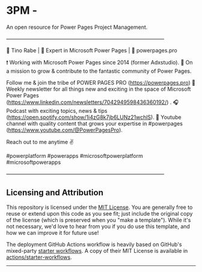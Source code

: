 # 3PM - 

An open resource for Power Pages Project Management.

——————————————————————————————

👋 Tino Rabe | 🎯 Expert in Microsoft Power Pages | 🚀 powerpages.pro

❗️ Working with Microsoft Power Pages since 2014 (former Adxstudio).
🎯 On a mission to grow & contribute to the fantastic community of Power Pages.

 Follow me & join the tribe of POWER PAGES PRO (https://powerpages.pro)
🧨 Weekly newsletter for all things new and exciting in the space of Microsoft Power Pages (https://www.linkedin.com/newsletters/7042949598436360192/) .
🎧 Podcast with exciting topics, news & tips (https://open.spotify.com/show/1i4zG8k7jb6LUNz21wchlS).
🎥 Youtube channel with quality content that grows your expertise in #powerpages (https://www.youtube.com/@PowerPagesPro).

Reach out to me anytime ✌️

#powerplatform #powerapps  #microsoftpowerplatform  #microsoftpowerapps  

——————————————————————————————

## Licensing and Attribution

This repository is licensed under the [MIT License]. You are generally free to reuse or extend upon this code as you see fit; just include the original copy of the license (which is preserved when you "make a template"). While it's not necessary, we'd love to hear from you if you do use this template, and how we can improve it for future use!

The deployment GitHub Actions workflow is heavily based on GitHub's mixed-party [starter workflows]. A copy of their MIT License is available in [actions/starter-workflows].

----

[^1]: [It can take up to 10 minutes for changes to your site to publish after you push the changes to GitHub](https://docs.github.com/en/pages/setting-up-a-github-pages-site-with-jekyll/creating-a-github-pages-site-with-jekyll#creating-your-site).

[Jekyll]: https://jekyllrb.com
[Just the Docs]: https://just-the-docs.github.io/just-the-docs/
[GitHub Pages]: https://docs.github.com/en/pages
[GitHub Pages / Actions workflow]: https://github.blog/changelog/2022-07-27-github-pages-custom-github-actions-workflows-beta/
[Bundler]: https://bundler.io
[use this template]: https://github.com/just-the-docs/just-the-docs-template/generate
[`jekyll-default-layout`]: https://github.com/benbalter/jekyll-default-layout
[`jekyll-seo-tag`]: https://jekyll.github.io/jekyll-seo-tag
[MIT License]: https://en.wikipedia.org/wiki/MIT_License
[starter workflows]: https://github.com/actions/starter-workflows/blob/main/pages/jekyll.yml
[actions/starter-workflows]: https://github.com/actions/starter-workflows/blob/main/LICENSE
